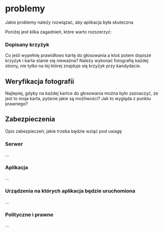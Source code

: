 # problemy
Jakie problemy należy rozwiązać, aby aplikacja była skuteczna


Poniżej jest kilka zagadnień, które warto rozszerzyć:

### Dopisany krzyżyk

Co jeśli wypełnię prawidłowo kartę do głosowania a ktoś potem dopisze krzyżyk i karta stanie się nieważna?
Należy wykonać fotografię każdej strony, nie tylko na tej której znajduje się krzyżyk przy kandydacie.


## Weryfikacja fotografii
Najlepiej, gdyby na każdej kartce do głosowania można było zaznaczyć, że jest to moja karta, pytanie jakie są możliwości?
Jak to wygląda z punktu prawnego?



## Zabezpieczenia
Opis zabezpieczeń, jakie trzeba będzie wziąć pod uwagę

### Serwer
...

### Aplikacja

...

### Urządzenia na których aplikacja będzie uruchomiona

...

### Polityczne i prawne

...
